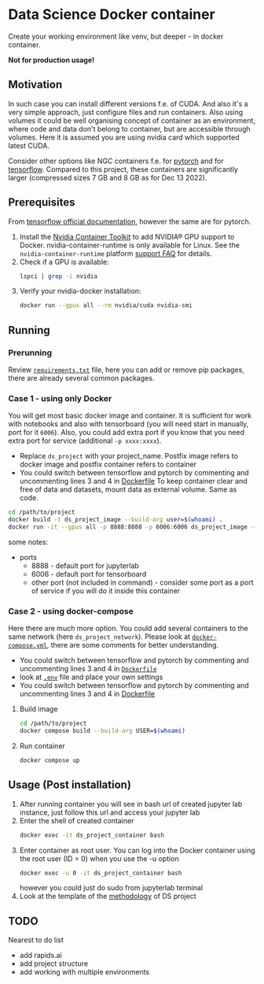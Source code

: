 # Data Science Docker container
Create your working environment like venv, but deeper - in docker container. 

**Not for production usage!**

## Motivation
In such case you can install different versions f.e. of CUDA. And also it's a very simple approach, just configure files and run containers. Also using volumes it could be well organising concept of container as an environment, where code and data don't belong to container, but are accessible through volumes.
Here it is assumed you are using nvidia card which supported latest CUDA. 

Consider other options like NGC containers f.e. for [pytorch](https://catalog.ngc.nvidia.com/orgs/nvidia/containers/pytorch) and for [tensorflow](https://catalog.ngc.nvidia.com/orgs/nvidia/containers/tensorflow). 
Compared to this project, these containers are significantly larger (compressed sizes 7 GB and 8 GB as for Dec 13 2022).

## Prerequisites
From [tensorflow official documentation](https://www.tensorflow.org/install/docker), however the same are for pytorch.

1. Install the [Nvidia Container Toolkit](https://github.com/NVIDIA/nvidia-docker/blob/master/README.md?utm_source=www.tensorflow.org&utm_medium=referral#quickstart) to add NVIDIA® GPU support to Docker. nvidia-container-runtime is only available for Linux. See the `nvidia-container-runtime` platform [support FAQ](https://github.com/NVIDIA/nvidia-docker/wiki/Frequently-Asked-Questions?utm_source=www.tensorflow.org&utm_medium=referral#platform-support) for details.
2. Check if a GPU is available:
    ```bash 
    lspci | grep -i nvidia
    ```
3. Verify your nvidia-docker installation:
    ```bash 
    docker run --gpus all --rm nvidia/cuda nvidia-smi
    ```
## Running
### Prerunning
Review [`requirements.txt`](requirements.txt) file, here you can add or remove pip packages, there are already several common packages. 
### Case 1 - using only Docker
You will get most basic docker image and container. 
It is sufficient for work with notebooks and also with tensorboard 
(you will need start in manually, port for it `6006`).
Also, you could add extra port if you know that you need extra port for service (additional `-p xxxx:xxxx`).
* Replace `ds_project` with your project_name. Postfix image refers to docker image and postfix container refers to container
* You could switch between tensorflow and pytorch by commenting and uncommenting lines 3 and 4 in [Dockerfile](Dockerfile)
To keep container clear and free of data and datasets, mount data as external volume. Same as code.
```bash  
cd /path/to/project
docker build -t ds_project_image --build-arg user=$(whoami) . 
docker run -it --gpus all -p 8888:8888 -p 6006:6006 ds_project_image --name ds_project_container -v /path/to/code:/app -v /path/to/data:/app/data 
```
some notes:
* ports
  * 8888 - default port for jupyterlab
  * 6006 - default port for tensorboard
  * other port (not included in command) - consider some port as a port of service if you will do it inside this container

### Case 2 - using docker-compose
Here there are much more option. You could add several containers to the same network (here `ds_project_network`). Please look at [`docker-compose.yml`](docker-compose.yml), there are some comments for better understanding.
* You could switch between tensorflow and pytorch by commenting and uncommenting lines 3 and 4 in [`Dockerfile`](Dockerfile)
* look at [`.env`](.env) file and place your own settings
* You could switch between tensorflow and pytorch by commenting and uncommenting lines 3 and 4 in [Dockerfile](Dockerfile)

1. Build image
    ```bash
    cd /path/to/project
    docker compose build --build-arg USER=$(whoami)
    ```
2. Run container
    ```bash
    docker compose up
    ```

## Usage (Post installation)
1. After running container you will see in bash url of created jupyter lab instance, just follow this url and access your jupyter lab
2. Enter the shell of created container
    ```bash
    docker exec -it ds_project_container bash
    ```
3. Enter container as root user. You can log into the Docker container using the root user (ID = 0) when you use the -u option
    ```bash
    docker exec -u 0 -it ds_project_container bash
    ```
   however you could just do sudo from jupyterlab terminal
4. Look at the template of the [methodology](methodology.md) of DS project

## TODO
Nearest to do list
* add rapids.ai
* add project structure
* add working with multiple environments
